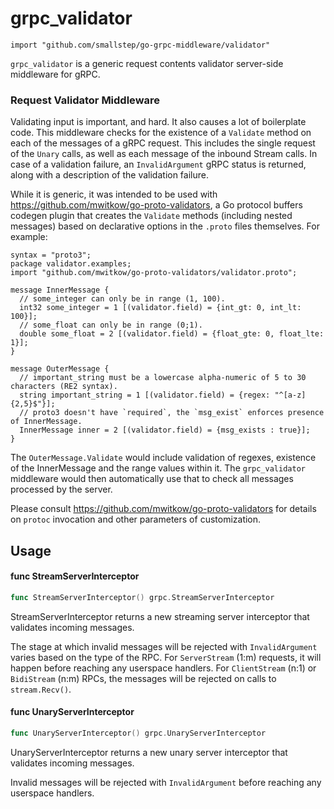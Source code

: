 # grpc_validator

    import "github.com/smallstep/go-grpc-middleware/validator"

`grpc_validator` is a generic request contents validator server-side middleware for
gRPC.


### Request Validator Middleware

Validating input is important, and hard. It also causes a lot of boilerplate code.
This middleware checks for the existence of a `Validate` method on each of the
messages of a gRPC request. This includes the single request of the `Unary`
calls, as well as each message of the inbound Stream calls. In case of a
validation failure, an `InvalidArgument` gRPC status is returned, along with
a description of the validation failure.

While it is generic, it was intended to be used with
https://github.com/mwitkow/go-proto-validators, a Go protocol buffers codegen
plugin that creates the `Validate` methods (including nested messages) based on
declarative options in the `.proto` files themselves. For example:

    syntax = "proto3";
    package validator.examples;
    import "github.com/mwitkow/go-proto-validators/validator.proto";

    message InnerMessage {
      // some_integer can only be in range (1, 100).
      int32 some_integer = 1 [(validator.field) = {int_gt: 0, int_lt: 100}];
      // some_float can only be in range (0;1).
      double some_float = 2 [(validator.field) = {float_gte: 0, float_lte: 1}];
    }

    message OuterMessage {
      // important_string must be a lowercase alpha-numeric of 5 to 30 characters (RE2 syntax).
      string important_string = 1 [(validator.field) = {regex: "^[a-z]{2,5}$"}];
      // proto3 doesn't have `required`, the `msg_exist` enforces presence of InnerMessage.
      InnerMessage inner = 2 [(validator.field) = {msg_exists : true}];
    }

The `OuterMessage.Validate` would include validation of regexes, existence of
the InnerMessage and the range values within it. The `grpc_validator` middleware
would then automatically use that to check all messages processed by the server.

Please consult https://github.com/mwitkow/go-proto-validators for details on
`protoc` invocation and other parameters of customization.

## Usage

#### func  StreamServerInterceptor

```go
func StreamServerInterceptor() grpc.StreamServerInterceptor
```
StreamServerInterceptor returns a new streaming server interceptor that
validates incoming messages.

The stage at which invalid messages will be rejected with `InvalidArgument`
varies based on the type of the RPC. For `ServerStream` (1:m) requests, it will
happen before reaching any userspace handlers. For `ClientStream` (n:1) or
`BidiStream` (n:m) RPCs, the messages will be rejected on calls to
`stream.Recv()`.

#### func  UnaryServerInterceptor

```go
func UnaryServerInterceptor() grpc.UnaryServerInterceptor
```
UnaryServerInterceptor returns a new unary server interceptor that validates
incoming messages.

Invalid messages will be rejected with `InvalidArgument` before reaching any
userspace handlers.
